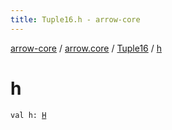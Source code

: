 ```yaml
---
title: Tuple16.h - arrow-core
---
```


[arrow-core](../../index.html) / [arrow.core](../index.html) / [Tuple16](index.html) / [h](./h.html)

# h

`val h: `[`H`](index.html#H)